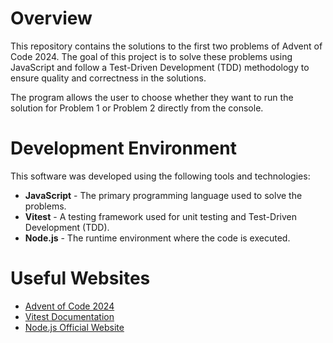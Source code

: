 # Overview

This repository contains the solutions to the first two problems of Advent of Code 2024. The goal of this project is to solve these problems using JavaScript and follow a Test-Driven Development (TDD) methodology to ensure quality and correctness in the solutions.

The program allows the user to choose whether they want to run the solution for Problem 1 or Problem 2 directly from the console.

# Development Environment

This software was developed using the following tools and technologies:

- **JavaScript** - The primary programming language used to solve the problems.
- **Vitest** - A testing framework used for unit testing and Test-Driven Development (TDD).
- **Node.js** - The runtime environment where the code is executed.

# Useful Websites

- [Advent of Code 2024](https://adventofcode.com/)
- [Vitest Documentation](https://vitest.dev/)
- [Node.js Official Website](https://nodejs.org/)
